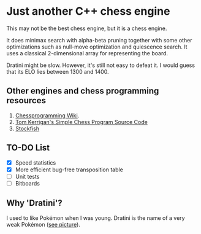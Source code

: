 # Just another C++ chess engine

This may not be the best chess engine, but it is a chess engine.

It does minimax search with alpha-beta pruning together with some other optimizations such as null-move optimization and quiescence search. It uses a classical 2-dimensional array for representing the board.

Dratini might be slow. However, it's still not easy to defeat it. I would guess that its ELO lies between 1300 and 1400.

## Other engines and chess programming resources

1. [Chessprogramming Wiki](https://www.chessprogramming.org/Main_Page).
2. [Tom Kerrigan's Simple Chess Program Source Code](http://www.tckerrigan.com/Chess/TSCP/)
3. [Stockfish](https://github.com/official-stockfish/Stockfish)

## TO-DO List

- [X] Speed statistics
- [X] More efficient bug-free transposition table
- [ ] Unit tests
- [ ] Bitboards

## Why 'Dratini'?

I used to like Pokémon when I was young. Dratini is the name of a very weak Pokémon ([see picture](https://www.pokemon.com/en/pokedex/dratini)).

